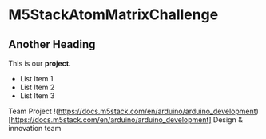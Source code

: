 # M5StackAtomMatrixChallenge

## Another Heading

This is our **project**.

- List Item 1
- List Item 2
- List Item 3

 Team Project
!(https://docs.m5stack.com/en/arduino/arduino_development)[https://docs.m5stack.com/en/arduino/arduino_development] 
Design & innovation team 
